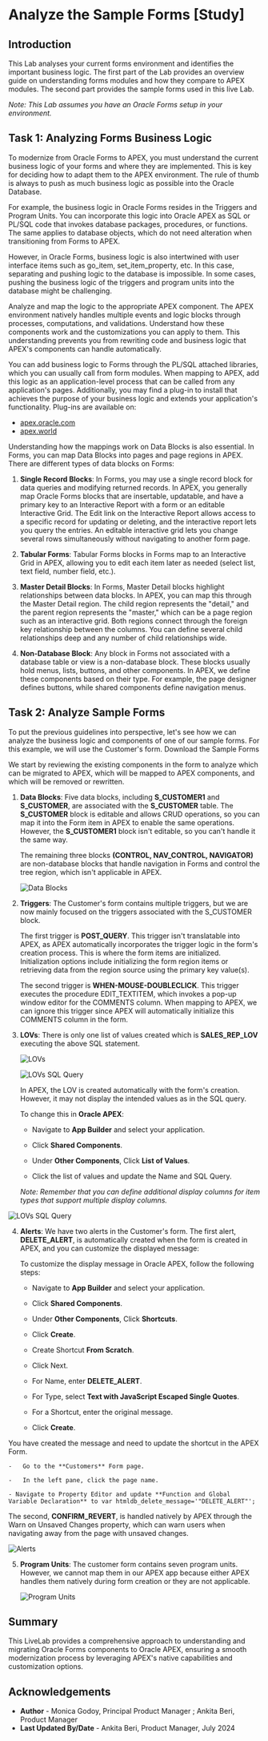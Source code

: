 # Analyze the Sample Forms [Study]

## Introduction
This Lab analyses your current forms environment and identifies the important business logic. The first part of the Lab provides an overview guide on understanding forms modules and how they compare to APEX modules. The second part provides the sample forms used in this live Lab.

*Note: This Lab assumes you have an Oracle Forms setup in your environment.*

## Task 1: Analyzing Forms Business Logic
To modernize from Oracle Forms to APEX, you must understand the current business logic of your forms and where they are implemented. This is key for deciding how to adapt them to the APEX environment. The rule of thumb is always to push as much business logic as possible into the Oracle Database.

For example, the business logic in Oracle Forms resides in the Triggers and Program Units. You can incorporate this logic into Oracle APEX as SQL or PL/SQL code that invokes database packages, procedures, or functions. The same applies to database objects, which do not need alteration when transitioning from Forms to APEX.

However, in Oracle Forms, business logic is also intertwined with user interface items such as go_item, set_item_property, etc. In this case, separating and pushing logic to the database is impossible. In some cases, pushing the business logic of the triggers and program units into the database might be challenging.

Analyze and map the logic to the appropriate APEX component. The APEX environment natively handles multiple events and logic blocks through processes, computations, and validations. Understand how these components work and the customizations you can apply to them. This understanding prevents you from rewriting code and business logic that APEX's components can handle automatically.

You can add business logic to Forms through the PL/SQL attached libraries, which you can usually call from form modules. When mapping to APEX, add this logic as an application-level process that can be called from any application's pages. Additionally, you may find a plug-in to install that achieves the purpose of your business logic and extends your application's functionality. Plug-ins are available on:

-	[apex.oracle.com](https://apex.oracle.com/en/solutions/apps/)
-	[apex.world](https://apex.world/ords/f?p=100:700)

Understanding how the mappings work on Data Blocks is also essential. In Forms, you can map Data Blocks into pages and page regions in APEX. There are different types of data blocks on Forms:

1.	**Single Record Blocks**:
In Forms, you may use a single record block for data queries and modifying returned records. In APEX, you generally map Oracle Forms blocks that are insertable, updatable, and have a primary key to an Interactive Report with a form or an editable Interactive Grid. The Edit link on the Interactive Report allows access to a specific record for updating or deleting, and the interactive report lets you query the entries. An editable interactive grid lets you change several rows simultaneously without navigating to another form page.

2. **Tabular Forms**:
Tabular Forms blocks in Forms map to an Interactive Grid in APEX, allowing you to edit each item later as needed (select list, text field, number field, etc.).

3. **Master Detail Blocks**:
In Forms, Master Detail blocks highlight relationships between data blocks. In APEX, you can map this through the Master Detail region. The child region represents the "detail," and the parent region represents the "master," which can be a page region such as an interactive grid. Both regions connect through the foreign key relationship between the columns. You can define several child relationships deep and any number of child relationships wide.

4. **Non-Database Block**:
Any block in Forms not associated with a database table or view is a non-database block. These blocks usually hold menus, lists, buttons, and other components. In APEX, we define these components based on their type. For example, the page designer defines buttons, while shared components define navigation menus.


## Task 2: Analyze Sample Forms
To put the previous guidelines into perspective, let's see how we can analyze the business logic and components of one of our sample forms. For this example, we will use the Customer's form. Download the Sample Forms

We start by reviewing the existing components in the form to analyze which can be migrated to APEX, which will be mapped to APEX components, and which will be removed or rewritten.

1. **Data Blocks**:
 Five data blocks, including **S_CUSTOMER1** and **S_CUSTOMER**, are associated with the **S_CUSTOMER** table. The **S_CUSTOMER** block is editable and allows CRUD operations, so you can map it into the Form item in APEX to enable the same operations. However, the **S_CUSTOMER1** block isn't editable, so you can't handle it the same way.

    The remaining three blocks **(CONTROL, NAV_CONTROL, NAVIGATOR)** are non-database blocks that handle navigation in Forms and control the tree region, which isn't applicable in APEX.

    ![Data Blocks](images/data-blocks.png " ")

2. **Triggers**: The Customer's form contains multiple triggers, but we are now mainly focused on the triggers associated with the S_CUSTOMER block.

    The first trigger is **POST_QUERY**. This trigger isn't translatable into APEX, as APEX automatically incorporates the trigger logic in the form's creation process. This is where the form items are initialized. Initialization options include initializing the form region items or retrieving data from the region source using the primary key value(s).

    The second trigger is **WHEN-MOUSE-DOUBLECLICK**. This trigger executes the procedure EDIT_TEXTITEM, which invokes a pop-up window editor for the COMMENTS column. When mapping to APEX, we can ignore this trigger since APEX will automatically initialize this COMMENTS column in the form.

3. **LOVs**: There is only one list of values created which is **SALES_REP_LOV** executing the above SQL statement.

    ![LOVs](images/lovs.png " ")

    ![LOVs SQL Query](images/sql-query.png " ")

    In APEX, the LOV is created automatically with the form's creation. However, it may not display the intended values as in the SQL query.

    To change this in **Oracle APEX**:

    - Navigate to **App Builder** and select your application.

    - Click **Shared Components**.

    - Under **Other Components**, Click **List of Values**.

    -	Click the list of values and update the Name and SQL Query.

    *Note: Remember that you can define additional display columns for item types that support multiple display columns.*

  ![LOVs SQL Query](images/sales-rep-lovs.jpg " ")

4. **Alerts**: We have two alerts in the Customer's form. The first alert, **DELETE_ALERT**, is automatically created when the form is created in APEX, and you can customize the displayed message:

    To customize the display message in Oracle APEX, follow the following steps:

    - Navigate to **App Builder** and select your application.

    - Click **Shared Components**.

    - Under **Other Components**, Click **Shortcuts**.

    -	Click **Create**.

    -	Create Shortcut **From Scratch**.

    -	Click Next.

    -	For Name, enter **DELETE_ALERT**.

    - For Type, select **Text with JavaScript Escaped Single Quotes**.

    - For a Shortcut, enter the original message.

    -	Click **Create**.

  You have created the message and need to update the shortcut in the APEX Form.

    -	Go to the **Customers** Form page.

    -	In the left pane, click the page name.

    - Navigate to Property Editor and update **Function and Global Variable Declaration** to var htmldb_delete_message='"DELETE_ALERT"';

  The second, **CONFIRM_REVERT**, is handled natively by APEX through the Warn on Unsaved Changes property, which can warn users when navigating away from the page with unsaved changes.

  ![Alerts](images/alerts.png " ")

5. **Program Units**: The customer form contains seven program units. However, we cannot map them in our APEX app because either APEX handles them natively during form creation or they are not applicable.

      ![Program Units](images/program-units.png " ")

## Summary
This LiveLab provides a comprehensive approach to understanding and migrating Oracle Forms components to Oracle APEX, ensuring a smooth modernization process by leveraging APEX's native capabilities and customization options.

## Acknowledgements
- **Author** - Monica Godoy, Principal Product Manager ; Ankita Beri, Product Manager
- **Last Updated By/Date** - Ankita Beri, Product Manager, July 2024
